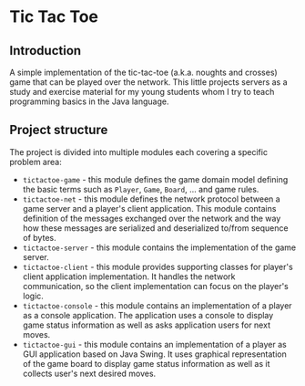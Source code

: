 # Tic Tac Toe

## Introduction

A simple implementation of the tic-tac-toe (a.k.a. noughts and crosses) game that can be played over
the network.
This little projects servers as a study and exercise material for my young students whom I try to
teach programming basics in the Java language.

## Project structure

The project is divided into multiple modules each covering a specific problem area:

- `tictactoe-game` - this module defines the game domain model defining the basic terms such
  as `Player`, `Game`, `Board`, ... and game rules.
- `tictactoe-net` - this module defines the network protocol between a game server and a player's
  client application. This module contains definition of the messages exchanged over the network and
  the way how these messages are serialized and deserialized to/from sequence of bytes.
- `tictactoe-server` - this module contains the implementation of the game server.
- `tictactoe-client` - this module provides supporting classes for player's client application
  implementation. It handles the network communication, so the client implementation can focus on
  the player's logic.
- `tictactoe-console` - this module contains an implementation of a player as a console application.
  The application uses a console to display game status information as well as asks application
  users for next moves.
- `tictactoe-gui` - this module contains an implementation of a player as GUI application based on
  Java Swing. It uses graphical representation of the game board to display game status information
  as well as it collects user's next desired moves.